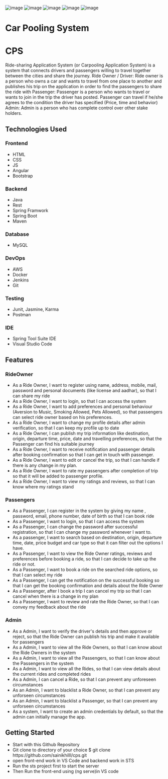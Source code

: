 ![image](https://img.shields.io/badge/Contributors-15-red?style=for-the-badge&logo=github)
![image](https://img.shields.io/badge/Branches-30-yellow?style=for-the-badge)
![image](https://img.shields.io/badge/Spring%20Boot-v2.5.6-success?style=for-the-badge&logo=spring)
![image](https://img.shields.io/badge/Angular-v8.3.8-red?style=for-the-badge&logo=angular)
![image](https://img.shields.io/badge/Maven-v3.8.1-informational?style=for-the-badge)



<h1> Car Pooling System</h1>
<h1>CPS</h1>

Ride-sharing Application System (or Carpooling Application System) is a system that connects drivers and passengers willing to travel together between the cities and share the journey. Ride Owner / Driver: Ride owner is a person who owns a car and wants to travel from one place to another and publishes his trip on the application in order to find the passengers to share the ride with Passenger: Passenger is a person who wants to travel or wants to join in the trip the driver has posted. Passenger can travel if he/she agrees to the condition the driver has specified (Price, time and behavior) Admin: Admin is a person who has complete control over other stake holders.


<h2>Technologies Used</h2>
<h3>Frontend</h3>
<ul>
  <li>HTML</li>
  <li>CSS</li>
  <li>JS</li>
  <li>Angular</li>
  <li>Bootstrap</li>
</ul>

<h3>Backend</h3>
<ul>
<li>Java</li>
<li>Rest</li>
<li>Spring Framwork</li>
<li>Spring Boot</li>
<li>Maven</li>
</ul>

<h3>Database</h3>
<ul>
<li>MySQL</li>
</ul>

<h3>DevOps</h3>
<ul>
  <li>AWS</li>
  <li>Docker</li>
  <li>Jenkins</li>
  <li>Git</li>
</ul>

<h3>Testing</h3>
<ul>
  <li>Junit, Jasmine, Karma</li>
  <li>Postman</li>
</ul>

<h3>IDE</h3>
<ul>
<li>Spring Tool Suite IDE</li>
<li>Visual Studio Code</li>
</ul>

<h2>Features</h2>

<h3>RideOwner</h3>
<ul>
<li>As a Ride Owner, I want to register using name, address, mobile, mail, password and personal documents (like license and aadhar), so that I can share my ride</li>
<li>As a Ride Owner, I want to login, so that I can access the system</li>
<li>As a Ride Owner, I want to add preferences and personal behaviour (Aversion to Music, Smoking Allowed, Pets Allowed), so that passengers can select ride owner based on his preferences.</li>
<li>As a Ride Owner, I want to change my profile details after admin verification, so that I can keep my profile up to date</li>
<li>As a Ride Owner, I can publish my trip information like destination, origin, departure time, price, date and travelling preferences, so that the Passenger can find his suitable journey</li>
<li>As a Ride Owner, I want to receive notification and passenger details after booking confirmation so that I can get in touch with passenger.</li>
<li>As a Ride Owner, I want to edit or cancel the trip, so that I can handle if there is any change in my plan.</li>
<li>As a Ride Owner, I want to rate my passengers after completion of trip so that it will be added to passenger profile.</li>
<li>As a Ride Owner, I want to view my ratings and reviews, so that I can know where my ratings stand</li>
</ul> 
<h3>Passengers</h3>
<ul>
<li>As a Passenger, I can register in the system by giving my name , password, email, phone number, date of birth so that I can book ride</li>
<li>As a Passenger, I want to login, so that I can access the system</li>
<li>As a Passenger, I can change the password after successful registration, so that I can change my password whenever I want to.</li>
<li>As a passenger, I want to search based on destination, origin, departure time, date, price budget and car type so that it can filter out the options I have.</li>
<li>As a Passenger, I want to view the Ride Owner ratings, reviews and preferences before booking a ride, so that I can decide to take up the ride or not.</li>
<li>As a Passenger, I want to book a ride on the searched ride options, so that I can select my ride</li>
<li>As a Passenger, I can get the notification on the successful booking so that I can get the booking confirmation and details about the Ride Owner</li>
<li>As a Passenger, after I book a trip I can cancel my trip so that I can cancel when there is a change in my plan</li>
<li>As a Passenger, I want to review and rate the Ride Owner, so that I can convey my feedback about the ride</li>
</ul>    
<h3>Admin</h3>
<ul>
<li>As a Admin, I want to verify the driver's details and then approve or reject, so that the Ride Owner can publish his trip and make it available for passengers</li>
<li>As a Admin, I want to view all the Ride Owners, so that I can know about the Ride Owners in the system</li>
<li>As a Admin, I want to view all the Passengers, so that I can know about the Passengers in the system</li>
<li>As a Admin, I want to view all the Rides, so that I can view details about the current rides and completed rides</li>
<li>As a Admin, I can cancel a Ride, so that I can prevent any unforeseen circumstances</li>
<li>As an Admin, I want to blacklist a Ride Owner, so that I can prevent any unforseen circumstances</li>
<li>As an Admin, I want to blacklist a Passenger, so that I can prevent any unforseen circumstances</li>
<li>As a system, I want to create an admin credentials by default, so that the admin can initially manage the app.</li>
</ul>

<h2>Getting Started</h2>
<ul>
<li> Start with this Github Repository</li>
<li>Git clone to directory of your choice $ git clone https://github.com/sainikhilll/cps.git</li>
<li> open front-end work in VS Code and backend work in STS</li>
<li>Run the sts project first to start the server</li>
<li> Then Run the front-end using (ng serve)in VS code</li>
</ul>
